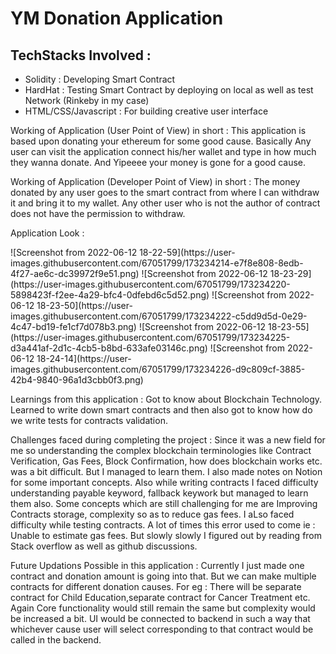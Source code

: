 <h1> YM Donation Application </h1>
<h2> TechStacks Involved :  </h2>
<ul>
  <li> Solidity : Developing Smart Contract
   <li> HardHat : Testing Smart Contract by deploying on local as well as test Network (Rinkeby in my case)
     <li> HTML/CSS/Javascript : For building creative user interface
  </ul>

<p> Working of Application (User Point of View) in short : This application is based upon donating your ethereum for some good cause. Basically Any user can visit the application connect his/her wallet and type in how much they wanna donate. And Yipeeee your money is gone for a good cause. </p>

<p> Working of Application (Developer Point of View) in short : The money donated by any user goes to the smart contract from where I can withdraw it and bring it to my wallet. Any other user who is not the author of contract does not have the permission to withdraw. </p>

<p> Application Look :  </p>
![Screenshot from 2022-06-12 18-22-59](https://user-images.githubusercontent.com/67051799/173234214-e7f8e808-8edb-4f27-ae6c-dc39972f9e51.png)
![Screenshot from 2022-06-12 18-23-29](https://user-images.githubusercontent.com/67051799/173234220-5898423f-f2ee-4a29-bfc4-0dfebd6c5d52.png)
![Screenshot from 2022-06-12 18-23-50](https://user-images.githubusercontent.com/67051799/173234222-c5dd9d5d-0e29-4c47-bd19-fe1cf7d078b3.png)
![Screenshot from 2022-06-12 18-23-55](https://user-images.githubusercontent.com/67051799/173234225-d3a441af-2d1c-4cb5-b8bd-633afe03146c.png)
![Screenshot from 2022-06-12 18-24-14](https://user-images.githubusercontent.com/67051799/173234226-d9c809cf-3885-42b4-9840-96a1d3cbb0f3.png)

<p> Learnings from this application : Got to know about Blockchain Technology. Learned to write down smart contracts and then also got to know how do we write tests for contracts validation. 

  <p> Challenges faced during completing the project : Since it was a new field for me so understanding the complex blockchain terminologies like Contract Verification, Gas Fees, Block Confirmation, how does blockchain works etc. was a bit difficult. But I managed to learn them. I also made notes on Notion for some important concepts. Also while writing contracts I faced difficulty understanding payable keyword, fallback keywork but managed to learn them also. Some concepts which are still challenging for me are Improving Contracts storage, complexity so as to reduce gas fees. I aLso faced difficulty while testing contracts. A lot of times this error used to come ie : Unable to estimate gas fees. But slowly slowly I figured out by reading from Stack overflow as well as github discussions.
 
<p> Future Updations Possible in this application : Currently I just made one contract and donation amount is going into that. But we can make multiple contracts for different donation causes. For eg : There will be separate contract for Child Education,separate contract for Cancer Treatment etc. Again Core functionality would still remain the same but complexity would be increased a bit. UI would be connected to backend in such a way that whichever cause user will select corresponding to that contract would be called in the backend. </p>
